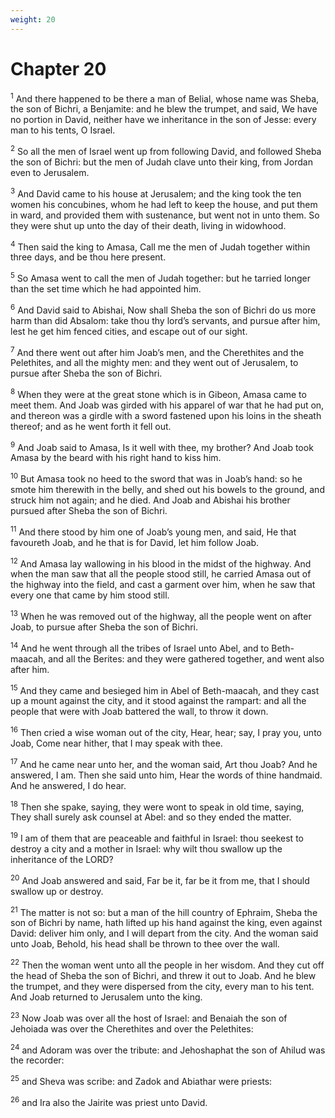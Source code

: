 ```yaml
---
weight: 20
---
```


# Chapter 20

<sup>1</sup> And there happened to be there a man of Belial, whose name was Sheba, the son of Bichri, a Benjamite: and he blew the trumpet, and said, We have no portion in David, neither have we inheritance in the son of Jesse: every man to his tents, O Israel. 

<sup>2</sup> So all the men of Israel went up from following David, and followed Sheba the son of Bichri: but the men of Judah clave unto their king, from Jordan even to Jerusalem. 

<sup>3</sup> And David came to his house at Jerusalem; and the king took the ten women his concubines, whom he had left to keep the house, and put them in ward, and provided them with sustenance, but went not in unto them. So they were shut up unto the day of their death, living in widowhood. 

<sup>4</sup> Then said the king to Amasa, Call me the men of Judah together within three days, and be thou here present. 

<sup>5</sup> So Amasa went to call the men of Judah together: but he tarried longer than the set time which he had appointed him. 

<sup>6</sup> And David said to Abishai, Now shall Sheba the son of Bichri do us more harm than did Absalom: take thou thy lord’s servants, and pursue after him, lest he get him fenced cities, and escape out of our sight. 

<sup>7</sup> And there went out after him Joab’s men, and the Cherethites and the Pelethites, and all the mighty men: and they went out of Jerusalem, to pursue after Sheba the son of Bichri. 

<sup>8</sup> When they were at the great stone which is in Gibeon, Amasa came to meet them. And Joab was girded with his apparel of war that he had put on, and thereon was a girdle with a sword fastened upon his loins in the sheath thereof; and as he went forth it fell out. 

<sup>9</sup> And Joab said to Amasa, Is it well with thee, my brother? And Joab took Amasa by the beard with his right hand to kiss him. 

<sup>10</sup> But Amasa took no heed to the sword that was in Joab’s hand: so he smote him therewith in the belly, and shed out his bowels to the ground, and struck him not again; and he died. And Joab and Abishai his brother pursued after Sheba the son of Bichri. 

<sup>11</sup> And there stood by him one of Joab’s young men, and said, He that favoureth Joab, and he that is for David, let him follow Joab. 

<sup>12</sup> And Amasa lay wallowing in his blood in the midst of the highway. And when the man saw that all the people stood still, he carried Amasa out of the highway into the field, and cast a garment over him, when he saw that every one that came by him stood still. 

<sup>13</sup> When he was removed out of the highway, all the people went on after Joab, to pursue after Sheba the son of Bichri. 

<sup>14</sup> And he went through all the tribes of Israel unto Abel, and to Beth-maacah, and all the Berites: and they were gathered together, and went also after him. 

<sup>15</sup> And they came and besieged him in Abel of Beth-maacah, and they cast up a mount against the city, and it stood against the rampart: and all the people that were with Joab battered the wall, to throw it down. 

<sup>16</sup> Then cried a wise woman out of the city, Hear, hear; say, I pray you, unto Joab, Come near hither, that I may speak with thee. 

<sup>17</sup> And he came near unto her, and the woman said, Art thou Joab? And he answered, I am. Then she said unto him, Hear the words of thine handmaid. And he answered, I do hear. 

<sup>18</sup> Then she spake, saying, they were wont to speak in old time, saying, They shall surely ask counsel at Abel: and so they ended the matter. 

<sup>19</sup> I am of them that are peaceable and faithful in Israel: thou seekest to destroy a city and a mother in Israel: why wilt thou swallow up the inheritance of the LORD? 

<sup>20</sup> And Joab answered and said, Far be it, far be it from me, that I should swallow up or destroy. 

<sup>21</sup> The matter is not so: but a man of the hill country of Ephraim, Sheba the son of Bichri by name, hath lifted up his hand against the king, even against David: deliver him only, and I will depart from the city. And the woman said unto Joab, Behold, his head shall be thrown to thee over the wall. 

<sup>22</sup> Then the woman went unto all the people in her wisdom. And they cut off the head of Sheba the son of Bichri, and threw it out to Joab. And he blew the trumpet, and they were dispersed from the city, every man to his tent. And Joab returned to Jerusalem unto the king. 

<sup>23</sup> Now Joab was over all the host of Israel: and Benaiah the son of Jehoiada was over the Cherethites and over the Pelethites: 

<sup>24</sup> and Adoram was over the tribute: and Jehoshaphat the son of Ahilud was the recorder: 

<sup>25</sup> and Sheva was scribe: and Zadok and Abiathar were priests: 

<sup>26</sup> and Ira also the Jairite was priest unto David. 


